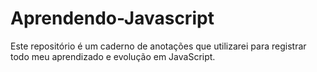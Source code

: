 # Aprendendo-Javascript
Este repositório é um caderno de anotações que utilizarei para registrar todo meu aprendizado e evolução em JavaScript.
